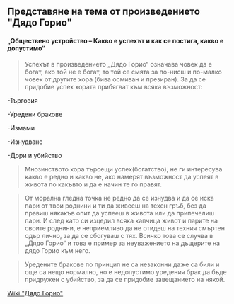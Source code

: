 ## Представяне на тема от произведението "Дядо Горио"
#### „Обществено устройство – Какво е успехът и как се постига, какво е допустимо“

>Успехът в произведението „Дядо Горио“ означава човек да е богат, ако той не е богат, то той се смята за по-нисш и по-малко човек от другите хора (бива осмиван и презиран). За да се придобие успех хората прибягват към всяка възможност:

-Търговия

-Уредени бракове

-Измами

-Изнудване

-Дори и убийство

>Мнозинството хора търсещи успех(богатство), не ги интересува какво е редно и какво не, ако намерят възможност да успеят в живота по какъвто и да е начин те го правят.

>От морална гледна точка не редно да се изнудва и да се иска пари от твои роднини и ти да живееш на техен гръб, без да правиш някакъв опит да успееш в живота или да припечелиш пари. И след като си изцедил всяка капчица живот и парите на своите роднини, е неприемливо да не отидеш на техния смъртен одър лично, за да се сбогуваш с тях. Всичко това се случва в „Дядо Горио“ и това е пример за неуважението на дъщерите на дядо Горио към него.

>Уредените бракове по принцип не са незаконни даже са били и още са нещо нормално, но е недопустимо уредения брак да бъде придружен с убийство, за да се придобие завещанието на някой.

[Wiki "Дядо Горио"](https://bg.wikipedia.org/w/index.php?title=Дядо_Горио&oldid=9335871)
